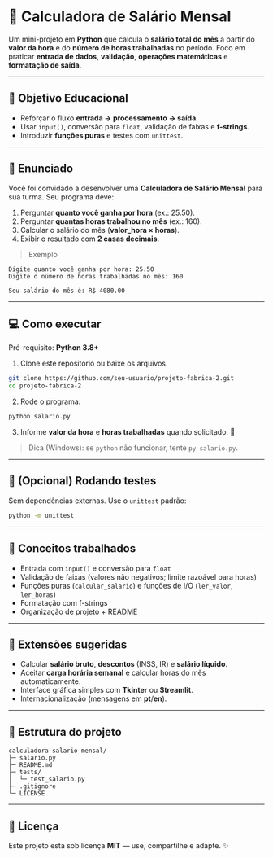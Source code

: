 
# 💼 Calculadora de Salário Mensal

Um mini-projeto em **Python** que calcula o **salário total do mês** a partir do **valor da hora** e do **número de horas trabalhadas** no período. Foco em praticar **entrada de dados**, **validação**, **operações matemáticas** e **formatação de saída**.

---

## 🎯 Objetivo Educacional
- Reforçar o fluxo **entrada → processamento → saída**.
- Usar `input()`, conversão para `float`, validação de faixas e **f-strings**.
- Introduzir **funções puras** e testes com `unittest`.

---

## 📝 Enunciado
Você foi convidado a desenvolver uma **Calculadora de Salário Mensal** para sua turma. Seu programa deve:
1. Perguntar **quanto você ganha por hora** (ex.: 25.50).
2. Perguntar **quantas horas trabalhou no mês** (ex.: 160).
3. Calcular o salário do mês (**valor_hora × horas**).
4. Exibir o resultado com **2 casas decimais**.

> Exemplo
```
Digite quanto você ganha por hora: 25.50
Digite o número de horas trabalhadas no mês: 160

Seu salário do mês é: R$ 4080.00
```

---

## 💻 Como executar

Pré-requisito: **Python 3.8+**

1) Clone este repositório ou baixe os arquivos.
```bash
git clone https://github.com/seu-usuario/projeto-fabrica-2.git
cd projeto-fabrica-2
```

2) Rode o programa:
```bash
python salario.py
```

3) Informe **valor da hora** e **horas trabalhadas** quando solicitado. 🎉

> Dica (Windows): se `python` não funcionar, tente `py salario.py`.

---

## 🧪 (Opcional) Rodando testes
Sem dependências externas. Use o `unittest` padrão:
```bash
python -m unittest
```

---

## 🧠 Conceitos trabalhados
- Entrada com `input()` e conversão para `float`
- Validação de faixas (valores não negativos; limite razoável para horas)
- Funções puras (`calcular_salario`) e funções de I/O (`ler_valor`, `ler_horas`)
- Formatação com f-strings
- Organização de projeto + README

---

## 🚀 Extensões sugeridas
- Calcular **salário bruto**, **descontos** (INSS, IR) e **salário líquido**.
- Aceitar **carga horária semanal** e calcular horas do mês automaticamente.
- Interface gráfica simples com **Tkinter** ou **Streamlit**.
- Internacionalização (mensagens em **pt**/**en**).

---

## 📂 Estrutura do projeto
```
calculadora-salario-mensal/
├─ salario.py
├─ README.md
├─ tests/
│  └─ test_salario.py
├─ .gitignore
└─ LICENSE
```

---

## 📝 Licença
Este projeto está sob licença **MIT** — use, compartilhe e adapte. ✨
